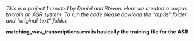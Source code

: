 *This is a project 1 created by Daniel and Steven. Here we created a corpus to train an ASR system. To run the code please dowload the "mp3s" folder and "original_text" folder.*

**matching_wav_transcriptions.csv is basically the training file for the ASR**
